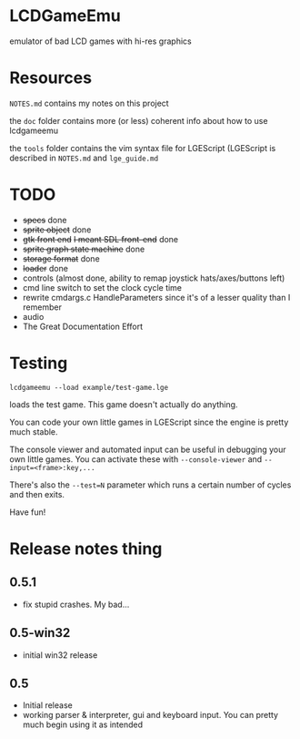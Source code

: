 LCDGameEmu
==========

emulator of bad LCD games with hi-res graphics

Resources
=========

`NOTES.md` contains my notes on this project

the `doc` folder contains more (or less) coherent info about how to use lcdgameemu

the `tools` folder contains the vim syntax file for LGEScript (LGEScript is described in `NOTES.md` and `lge_guide.md`

TODO
====

* ~~specs~~ done
* ~~sprite object~~ done
* ~~gtk front end~~ ~~I meant SDL front-end~~ done
* ~~sprite graph state machine~~ done
* ~~storage format~~ done
* ~~loader~~ done
* controls (almost done, ability to remap joystick hats/axes/buttons left)
* cmd line switch to set the clock cycle time
* rewrite cmdargs.c HandleParameters since it's of a lesser quality than I remember
* audio
* The Great Documentation Effort

Testing
=======

```
lcdgameemu --load example/test-game.lge
```
loads the test game. This game doesn't actually do anything.

You can code your own little games in LGEScript since the engine is pretty much stable.

The console viewer and automated input can be useful in debugging your own little games. You can activate these with `--console-viewer` and `--input=<frame>:key,...`

There's also the `--test=N` parameter which runs a certain number of cycles and then exits.

Have fun!

Release notes thing
===================

0.5.1
-----

* fix stupid crashes. My bad...

0.5-win32
---------

* initial win32 release

0.5
---

* Initial release
* working parser & interpreter, gui and keyboard input. You can pretty much begin using it as intended
